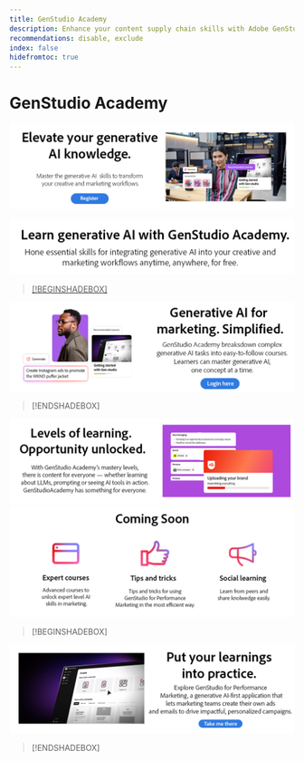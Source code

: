 ```yaml
---
title: GenStudio Academy
description: Enhance your content supply chain skills with Adobe GenStudio Academy
recommendations: disable, exclude
index: false
hidefromtoc: true
---
```

# GenStudio Academy

<a href="https://learningmanager.adobe.com/accountiplogin?ipId=16970&accesskey=c4988oojirhb5"><img src="../assets/elevate-your-generative-ai.png">

<img src="../assets/learn-generative-ai-with-genstudio.png">

>[!BEGINSHADEBOX]

<a href="https://genstudioacademy.adobelearningmanager.com/"><img src="../assets/generative-ai-for-marketing-simplified.png"></a>

>[!ENDSHADEBOX]

<img src="../assets/levels-of-learning.png">

<img src="../assets/coming-soon.png">

>[!BEGINSHADEBOX]

<a href="https://business.adobe.com/products/genstudio-for-performance-marketing.html"><img src="../assets/put-your-learnings-into-practice.png"></a>

>[!ENDSHADEBOX]